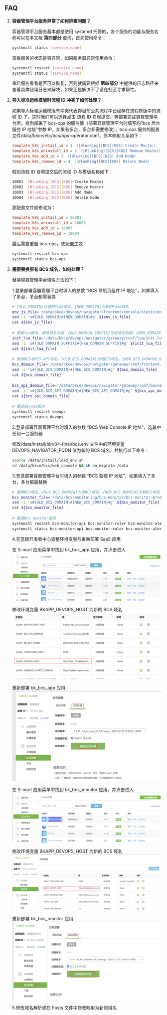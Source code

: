 ## FAQ

1. **容器管理平台服务异常了如何排查问题？**

   容器管理平台服务基本都是使用 systemd 托管的，各个服务的功能与服务名称可以在本文档 **第四部分** 查询，首先使用命令：
   ```bash
   systemctl status [service_name] 
   ```
   查看服务的状态是否异常，如果服务器异常使用命令：
   ```bash
   systemctl restart [service_name]
   systemctl status [service_name]
   ```
   重启服务看看是否可以恢复，否则就需要根据 **第四部分** 中提供的日志路径来查看具体错误日志来解决，如果还是解决不了请在社区寻求帮忙。

2. **导入标准运维模版时流程 ID 冲突了如何处理？**
   
   如果导入标准运维模版有冲突代表你目前公共流程中已经存在流程模版中的流程 ID 了，这时我们可以选择点击 流程 ID 自增提交。等部署完成容器管理平台后，找到部署了 bcs-ops 的服务器（部署容器管理平台时填写的“bcs 后台服务 IP 地址”参数 IP，如果有多台，多台都需要修改），bcs-ops 服务的配置文件/data/bkce/etc/bcs/ops-operator.conf，原本映射关系如下：
   ```ini
   template_k8s_install_id = 1 （[BlueKing][BCS][K8S] Create Master）
   template_k8s_uninstall_id = 2 （[BlueKing][BCS][K8S] Remove Master）
   template_k8s_add_id = 3 （[BlueKing][BCS][K8S] Add Node）
   template_k8s_remove_id = 4 （[BlueKing][BCS][K8S] Delete Node）
   ```
   假如流程 ID 自增提交后的流程 ID 与模版名称如下：
   ```bash
   10001  [BlueKing][BCS][K8S] Create Master
   10002  [BlueKing][BCS][K8S] Remove Master
   10003  [BlueKing][BCS][K8S] Add Node
   10004  [BlueKing][BCS][K8S] Delete Node
   ```
   那配置文件就修改为：
   ```ini
   template_k8s_install_id = 10001
   template_k8s_uninstall_id = 10002
   template_k8s_add_id = 10003
   template_k8s_remove_id = 10004
   ```
   最后需要重启 bcs-ops，使配置生效：
   ```bash
   systemctl restart bcs-ops
   systemctl status bcs-ops 
   ```

3. **需要替换原有 BCS 域名，如何处理？**
   
   替换容器管理平台域名方法如下：
   
   1.登录部署容器管理平台时填入的参数 “BCS 导航页组件 IP 地址”，如果填入了多台，多台都需替换

   ```bash
   # {OLD_DOMAIN}为老的PaaS域名，{NEW_DOMAIN}为新的PaaS域名
   env_js_file='/data/bkce/devops/navigator/frontend/console/static/env.js'
   sed -i 's#{OLD_DOMAIN}#{NEW_DOMAIN}#g' ${env_js_file}
   cat ${env_js_file}

   # 更新lua脚本，替换域名后缀，{OLD_DOMAIN_SUFFIX}为老域名后缀，{NEW_DOMAIN_SUFFIX}为新域名后缀
   init_lua_file='/data/bkce/devops/navigator/gateway/conf/lua/init.lua'
   sed -i 's#{OLD_DOMAIN_SUFFIX}#{NEW_DOMAIN_SUFFIX}#g' ${init_lua_file}
   cat ${init_lua_file}

   # 替换BCS与BCS-API域名，{OLD_BCS_DOMAIN}为老BCS域名，{NEW_BCS_DOMAIN}为新BCS域名，{OLD_BCS_API_DOMAIN}为老BCS_API域名，{NEW_BCS_API_DOMAIN}为新BCS_API域名
   bcs_domain_file='/data/bkce/devops/navigator/gateway/conf/frontend.conf'
   sed -i 's#{OLD_BCS_DOMAIN}#{NEW_BCS_DOMAIN}#g' ${bcs_domain_file}
   cat ${bcs_domain_file}
   
   bcs_api_domain_file='/data/bkce/devops/navigator/gateway/conf/backend.conf'
   sed -i 's#{OLD_BCS_API_DOMAIN}#{NEW_BCS_API_DOMAIN}#g' ${bcs_api_domain_file}
   cat ${bcs_api_domain_file}
   
   # 重启devops服务
   systemctl restart devops
   systemctl status devops
   ```
   
   2.登录部署容器管理平台时填入的参数 “BCS Web Console IP 地址”，选其中任何一台服务器

   修改/data/install/bin/04-final/bcs.env 文件中的环境变量 DEVOPS_NAVIGATOR_FQDN 值为新的 BCS 域名，并执行以下命令：
   ```bash
   source /data/install/load_env.sh
   cd /data/bkce/bcs/web_console && sh on_migrate /data
   ```

   3.登录部署容器管理平台时填入的参数 “BCS 监控 IP 地址”，如果填入了多台，多台都需替换
   ```bash
   # 替换BCS域名，{OLD_BCS_DOMAIN}为老BCS域名，{NEW_BCS_DOMAIN}为新BCS域名
   bcs_monitor_file='/data/bcs/monitoring/bcs-monitor/bcs-monitor-prod.yml'
   sed -i 's#{OLD_BCS_DOMAIN}#{NEW_BCS_DOMAIN}#g' ${bcs_monitor_file}
   cat ${bcs_monitor_file}

   # 重启bcs monitor服务
   systemctl restart bcs-monitor-api bcs-monitor-ruler bcs-monitor-alertmanager
   systemctl status bcs-monitor-api bcs-monitor-ruler bcs-monitor-alertmanager
   ```
   
   4.在蓝鲸开发者中心调整环境变量与重新部署 SaaS 应用
   
   在 S-mart 应用菜单中找到 bk_bcs_app 应用，并点击进入
   ![avatar](../../assets/bcs_smart_app.png)
   
   修改环境变量 BKAPP_DEVOPS_HOST 为新的 BCS 域名
   ![avatar](../../assets/bkapp_devops.png)
   
   重新部署 bk_bcs_app 应用
   ![avatar](../../assets/deploy_bcs_app.png)
   
   在 S-mart 应用菜单中找到 bk_bcs_monitor 应用，并点击进入
   ![avatar](../../assets/monitor_smart_app.png)
   
   修改环境变量 BKAPP_DEVOPS_HOST 为新的 BCS 域名
   ![avatar](../../assets/monitor_bkapp_devops.png)
   
   重新部署 bk_bcs_monitor 应用
   ![avatar](../../assets/deploy_bcs_monitor.png)
   
   5.修改域名解析或在 hosts 文件中修改映射为新的域名
   